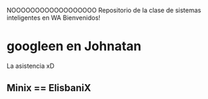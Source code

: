 NOOOOOOOOOOOOOOOOOO
Repositorio de la clase de sistemas inteligentes en WA
Bienvenidos!

googleen en Johnatan
=======
La asistencia xD

## Minix == ElisbaniX



